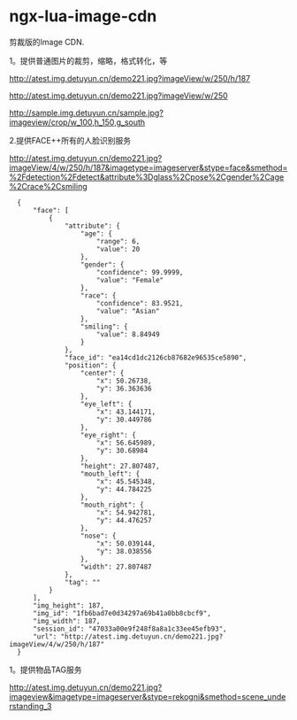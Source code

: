 ngx-lua-image-cdn
=================
  剪裁版的Image CDN.
  
  
1。提供普通图片的裁剪，缩略，格式转化，等

http://atest.img.detuyun.cn/demo221.jpg?imageView/w/250/h/187

http://atest.img.detuyun.cn/demo221.jpg?imageView/w/250

http://sample.img.detuyun.cn/sample.jpg?imageview/crop/w_100,h_150,g_south



2.提供FACE++所有的人脸识别服务

http://atest.img.detuyun.cn/demo221.jpg?imageView/4/w/250/h/187&imagetype=imageserver&stype=face&smethod=%2Fdetection%2Fdetect&attribute%3Dglass%2Cpose%2Cgender%2Cage%2Crace%2Csmiling
 
      {
          "face": [
              {
                  "attribute": {
                      "age": {
                          "range": 6, 
                          "value": 20
                      }, 
                      "gender": {
                          "confidence": 99.9999, 
                          "value": "Female"
                      }, 
                      "race": {
                          "confidence": 83.9521, 
                          "value": "Asian"
                      }, 
                      "smiling": {
                          "value": 8.84949
                      }
                  }, 
                  "face_id": "ea14cd1dc2126cb87682e96535ce5890", 
                  "position": {
                      "center": {
                          "x": 50.26738, 
                          "y": 36.363636
                      }, 
                      "eye_left": {
                          "x": 43.144171, 
                          "y": 30.449786
                      }, 
                      "eye_right": {
                          "x": 56.645989, 
                          "y": 30.68984
                      }, 
                      "height": 27.807487, 
                      "mouth_left": {
                          "x": 45.545348, 
                          "y": 44.784225
                      }, 
                      "mouth_right": {
                          "x": 54.942781, 
                          "y": 44.476257
                      }, 
                      "nose": {
                          "x": 50.039144, 
                          "y": 38.038556
                      }, 
                      "width": 27.807487
                  }, 
                  "tag": ""
              }
          ], 
          "img_height": 187, 
          "img_id": "1fb6bad7e0d34297a69b41a0bb8cbcf9", 
          "img_width": 187, 
          "session_id": "47033a00e9f248f8a8a1c33ee45efb93", 
          "url": "http://atest.img.detuyun.cn/demo221.jpg?imageView/4/w/250/h/187"
      }


1。提供物品TAG服务

http://atest.img.detuyun.cn/demo221.jpg?imageview&imagetype=imageserver&stype=rekogni&smethod=scene_understanding_3

